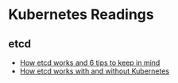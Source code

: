 # Kubernetes Readings


## etcd
- [How etcd works and 6 tips to keep in mind](https://blog.px.dev/etcd-6-tips/)
- [How etcd works with and without Kubernetes](https://learnk8s.io/etcd-kubernetes)
